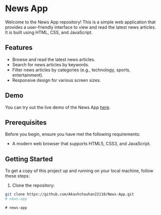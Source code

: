 # News App

Welcome to the News App repository! This is a simple web application that provides a user-friendly interface to view and read the latest news articles. It is built using HTML, CSS, and JavaScript.

## Features

- Browse and read the latest news articles.
- Search for news articles by keywords.
- Filter news articles by categories (e.g., technology, sports, entertainment).
- Responsive design for various screen sizes.

## Demo

You can try out the live demo of the News App [here](https://github.com/AkashChauhan22110/News-App/).

## Prerequisites

Before you begin, ensure you have met the following requirements:

- A modern web browser that supports HTML5, CSS3, and JavaScript.

## Getting Started

To get a copy of this project up and running on your local machine, follow these steps:

1. Clone the repository:

```bash
git clone https://github.com/Akashchauhan22110/News-App.git
#   n e w s - a p p  
 #   n e w s - a p p  
 